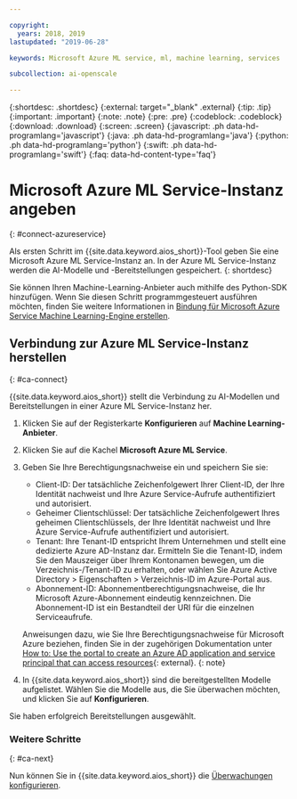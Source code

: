 ```yaml
---

copyright:
  years: 2018, 2019
lastupdated: "2019-06-28"

keywords: Microsoft Azure ML service, ml, machine learning, services

subcollection: ai-openscale

---
```


{:shortdesc: .shortdesc}
{:external: target="_blank" .external}
{:tip: .tip}
{:important: .important}
{:note: .note}
{:pre: .pre}
{:codeblock: .codeblock}
{:download: .download}
{:screen: .screen}
{:javascript: .ph data-hd-programlang='javascript'}
{:java: .ph data-hd-programlang='java'}
{:python: .ph data-hd-programlang='python'}
{:swift: .ph data-hd-programlang='swift'}
{:faq: data-hd-content-type='faq'}

# Microsoft Azure ML Service-Instanz angeben
{: #connect-azureservice}

Als ersten Schritt im {{site.data.keyword.aios_short}}-Tool geben Sie eine Microsoft Azure ML Service-Instanz an. In der Azure ML Service-Instanz werden die AI-Modelle und -Bereitstellungen gespeichert.
{: shortdesc}

Sie können Ihren Machine-Learning-Anbieter auch mithilfe des Python-SDK hinzufügen. Wenn Sie diesen Schritt programmgesteuert ausführen möchten, finden Sie weitere Informationen in [Bindung für Microsoft Azure Service Machine Learning-Engine erstellen](/docs/services/ai-openscale?topic=ai-openscale-cml-azsrvconfig#cml-azsrvbind).

## Verbindung zur Azure ML Service-Instanz herstellen
{: #ca-connect}

{{site.data.keyword.aios_short}} stellt die Verbindung zu AI-Modellen und Bereitstellungen in einer Azure ML Service-Instanz her.

1.  Klicken Sie auf der Registerkarte **Konfigurieren** auf **Machine Learning-Anbieter**.
1.  Klicken Sie auf die Kachel **Microsoft Azure ML Service**.
1.  Geben Sie Ihre Berechtigungsnachweise ein und speichern Sie sie:

    - Client-ID: Der tatsächliche Zeichenfolgewert Ihrer Client-ID, der Ihre Identität nachweist und Ihre Azure Service-Aufrufe authentifiziert und autorisiert.
    - Geheimer Clientschlüssel: Der tatsächliche Zeichenfolgewert Ihres geheimen Clientschlüssels, der Ihre Identität nachweist und Ihre Azure Service-Aufrufe authentifiziert und autorisiert.
    - Tenant: Ihre Tenant-ID entspricht Ihrem Unternehmen und stellt eine dedizierte Azure AD-Instanz dar. Ermitteln Sie die Tenant-ID, indem Sie den Mauszeiger über Ihrem Kontonamen bewegen, um die Verzeichnis-/Tenant-ID zu erhalten, oder wählen Sie Azure Active Directory > Eigenschaften > Verzeichnis-ID im Azure-Portal aus.
    - Abonnement-ID: Abonnementberechtigungsnachweise, die Ihr Microsoft Azure-Abonnement eindeutig kennzeichnen. Die Abonnement-ID ist ein Bestandteil der URI für die einzelnen Serviceaufrufe.

    Anweisungen dazu, wie Sie Ihre Berechtigungsnachweise für Microsoft Azure beziehen, finden Sie in der zugehörigen Dokumentation unter [How to: Use the portal to create an Azure AD application and service principal that can access resources](https://docs.microsoft.com/en-us/azure/active-directory/develop/howto-create-service-principal-portal){: external}.
    {: note}

1.  In {{site.data.keyword.aios_short}} sind die bereitgestellten Modelle aufgelistet. Wählen Sie die Modelle aus, die Sie überwachen möchten, und klicken Sie auf **Konfigurieren**.

Sie haben erfolgreich Bereitstellungen ausgewählt.

### Weitere Schritte
{: #ca-next}

Nun können Sie in {{site.data.keyword.aios_short}} die [Überwachungen konfigurieren](/docs/services/ai-openscale?topic=ai-openscale-mo-config).
